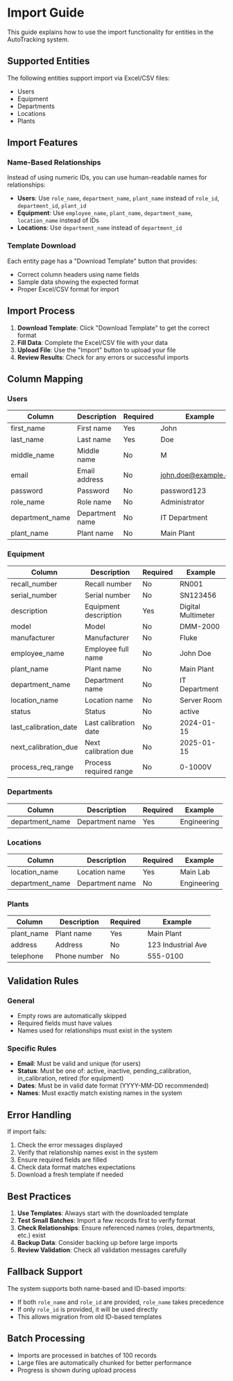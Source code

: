 # Import Guide

This guide explains how to use the import functionality for entities in the AutoTracking system.

## Supported Entities

The following entities support import via Excel/CSV files:
- Users
- Equipment  
- Departments
- Locations
- Plants

## Import Features

### Name-Based Relationships
Instead of using numeric IDs, you can use human-readable names for relationships:

- **Users**: Use `role_name`, `department_name`, `plant_name` instead of `role_id`, `department_id`, `plant_id`
- **Equipment**: Use `employee_name`, `plant_name`, `department_name`, `location_name` instead of IDs
- **Locations**: Use `department_name` instead of `department_id`

### Template Download
Each entity page has a "Download Template" button that provides:
- Correct column headers using name fields
- Sample data showing the expected format
- Proper Excel/CSV format for import

## Import Process

1. **Download Template**: Click "Download Template" to get the correct format
2. **Fill Data**: Complete the Excel/CSV file with your data
3. **Upload File**: Use the "Import" button to upload your file
4. **Review Results**: Check for any errors or successful imports

## Column Mapping

### Users
| Column | Description | Required | Example |
|--------|-------------|----------|---------|
| first_name | First name | Yes | John |
| last_name | Last name | Yes | Doe |
| middle_name | Middle name | No | M |
| email | Email address | No | john.doe@example.com |
| password | Password | No | password123 |
| role_name | Role name | No | Administrator |
| department_name | Department name | No | IT Department |
| plant_name | Plant name | No | Main Plant |

### Equipment
| Column | Description | Required | Example |
|--------|-------------|----------|---------|
| recall_number | Recall number | No | RN001 |
| serial_number | Serial number | No | SN123456 |
| description | Equipment description | Yes | Digital Multimeter |
| model | Model | No | DMM-2000 |
| manufacturer | Manufacturer | No | Fluke |
| employee_name | Employee full name | No | John Doe |
| plant_name | Plant name | No | Main Plant |
| department_name | Department name | No | IT Department |
| location_name | Location name | No | Server Room |
| status | Status | No | active |
| last_calibration_date | Last calibration date | No | 2024-01-15 |
| next_calibration_due | Next calibration due | No | 2025-01-15 |
| process_req_range | Process required range | No | 0-1000V |

### Departments
| Column | Description | Required | Example |
|--------|-------------|----------|---------|
| department_name | Department name | Yes | Engineering |

### Locations
| Column | Description | Required | Example |
|--------|-------------|----------|---------|
| location_name | Location name | Yes | Main Lab |
| department_name | Department name | No | Engineering |

### Plants
| Column | Description | Required | Example |
|--------|-------------|----------|---------|
| plant_name | Plant name | Yes | Main Plant |
| address | Address | No | 123 Industrial Ave |
| telephone | Phone number | No | 555-0100 |

## Validation Rules

### General
- Empty rows are automatically skipped
- Required fields must have values
- Names used for relationships must exist in the system

### Specific Rules
- **Email**: Must be valid and unique (for users)
- **Status**: Must be one of: active, inactive, pending_calibration, in_calibration, retired (for equipment)
- **Dates**: Must be in valid date format (YYYY-MM-DD recommended)
- **Names**: Must exactly match existing names in the system

## Error Handling

If import fails:
1. Check the error messages displayed
2. Verify that relationship names exist in the system
3. Ensure required fields are filled
4. Check data format matches expectations
5. Download a fresh template if needed

## Best Practices

1. **Use Templates**: Always start with the downloaded template
2. **Test Small Batches**: Import a few records first to verify format
3. **Check Relationships**: Ensure referenced names (roles, departments, etc.) exist
4. **Backup Data**: Consider backing up before large imports
5. **Review Validation**: Check all validation messages carefully

## Fallback Support

The system supports both name-based and ID-based imports:
- If both `role_name` and `role_id` are provided, `role_name` takes precedence
- If only `role_id` is provided, it will be used directly
- This allows migration from old ID-based templates

## Batch Processing

- Imports are processed in batches of 100 records
- Large files are automatically chunked for better performance
- Progress is shown during upload process
